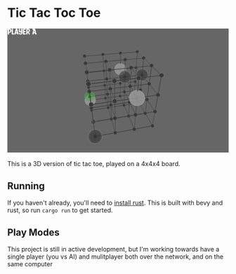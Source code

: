 # Tic Tac Toc Toe

![](/example.png)

This is a 3D version of tic tac toe, played on a 4x4x4 board.

## Running

If you haven't already, you'll need to [install rust](https://www.rust-lang.org/tools/install).
This is built with bevy and rust, so run `cargo run` to get started.

## Play Modes

This project is still in active development, but I'm working towards have a single player (you vs AI) and mulitplayer both over the network, and on the same computer
